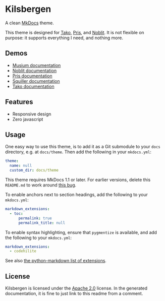 # Kilsbergen

A clean [MkDocs][mkdocs] theme.

This theme is designed for [Tako][tako], [Pris][pris], and [Noblit][noblit].
It is not flexible on purpose: it supports everything I need, and nothing more.

## Demos

 * [Musium documentation][musium-docs]
 * [Noblit documentation][noblit-docs]
 * [Pris documentation][pris-docs]
 * [Squiller documentation][squiller-docs]
 * [Tako documentation][tako-docs]

## Features

 * Responsive design
 * Zero javascript

## Usage

One easy way to use this theme, is to add it as a Git submodule to your `docs`
directory, e.g. at `docs/theme`. Then add the following in your `mkdocs.yml`:

```yaml
theme:
  name: null
  custom_dir: docs/theme
```

This theme requires MkDocs 1.1 or later. For earlier versions, delete this
`README.md` to work around [this bug][readmebug].

To enable anchors next to section headings, add the following to your
`mkdocs.yml`:

```yaml
markdown_extensions:
  - toc:
      permalink: true
      permalink_title: null
```

To enable syntax highlighting, ensure that `pygmentize` is available, and add
the following to your `mkdocs.yml`:

```yaml
markdown_extensions:
  - codehilite
```

See also [the python-markdown list of extensions][exts].

[readmebug]: https://github.com/mkdocs/mkdocs/issues/1766
[exts]: https://python-markdown.github.io/extensions/

## License

Kilsbergen is licensed under the [Apache 2.0][apache2] license. In the generated
documentation, it is fine to just link to this readme from a comment.

[apache2]:       https://www.apache.org/licenses/LICENSE-2.0
[mkdocs]:        https://www.mkdocs.org/
[musium-docs]:   https://docs.ruuda.nl/musium/
[noblit-docs]:   https://docs.ruuda.nl/noblit/
[noblit]:        https://github.com/ruuda/noblit
[pris-docs]:     https://docs.ruuda.nl/pris/
[pris]:          https://github.com/ruuda/pris
[squiller-docs]: https://docs.ruuda.nl/squiller/
[tako-docs]:     https://docs.ruuda.nl/tako/
[tako]:          https://github.com/ruuda/tako
